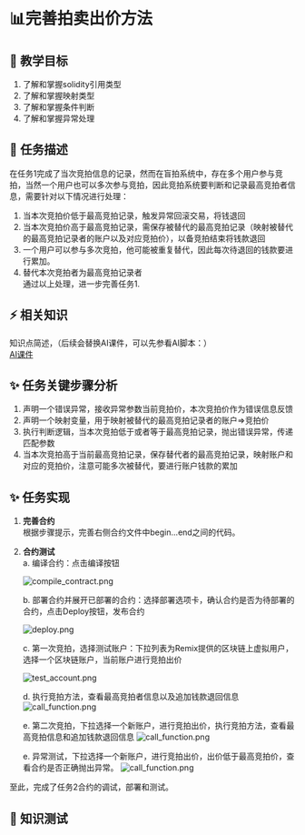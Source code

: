 # 📊完善拍卖出价方法

## **🚧 教学目标**

1. 了解和掌握solidity引用类型
2. 了解和掌握映射类型
3. 了解和掌握条件判断
4. 了解和掌握异常处理

## **💚 任务描述**

 在任务1完成了当次竞拍信息的记录，然而在盲拍系统中，存在多个用户参与竞拍，当然一个用户也可以多次参与竞拍，因此竞拍系统要判断和记录最高竞拍者信息，需要针对以下情况进行处理：
    
1. 当本次竞拍价低于最高竞拍记录，触发异常回滚交易，将钱退回   
2. 当本次竞拍价高于最高竞拍记录，需保存被替代的最高竞拍记录（映射被替代的最高竞拍记录者的账户以及对应竞拍价），以备竞拍结束将钱款退回
3. 一个用户可以参与多次竞拍，他可能被重复替代，因此每次待退回的钱款要进行累加。  
4. 替代本次竞拍者为最高竞拍记录者  
通过以上处理，进一步完善任务1.  

## **⚡ 相关知识**
知识点简述，（后续会替换AI课件，可以先参看AI脚本：）  
[AI课件](https://docs.qq.com/sheet/DSmdHWWNoT25LTENl?tab=e6n1tf)  
   

## **✨ 任务关键步骤分析**

1. 声明一个错误异常，接收异常参数当前竞拍价，本次竞拍价作为错误信息反馈
2. 声明一个映射变量，用于映射被替代的最高竞拍记录者的账户=>竞拍价
3. 执行判断逻辑，当本次竞拍低于或者等于最高竞拍记录，抛出错误异常，传递匹配参数
4. 当本次竞拍高于当前最高竞拍记录，保存替代者的最高竞拍记录，映射账户和对应的竞拍价，注意可能多次被替代，要进行账户钱款的累加

## **✨ 任务实现**
1. **完善合约**  
    根据步骤提示，完善右侧合约文件中begin...end之间的代码。
3. **合约测试**  
   a. 编译合约：点击编译按钮

   ![compile_contract.png](https://ed3academy.xyz/github/courses/Bid_Master/compile_contract.png)

   b. 部署合约并展开已部署的合约：选择部署选项卡，确认合约是否为待部署的合约，点击Deploy按钮，发布合约

   ![deploy.png](https://i.postimg.cc/bNkcRvZs/2.png)

   c. 第一次竞拍，选择测试账户：下拉列表为Remix提供的区块链上虚拟用户，选择一个区块链账户，当前账户进行竞拍出价

   ![test_account.png](https://i.postimg.cc/vBtbXHqr/5.png)

   d. 执行竞拍方法，查看最高竞拍者信息以及追加钱款退回信息
   ![call_function.png](https://i.postimg.cc/m2BkMKDf/12.png)

   e. 第二次竞拍，下拉选择一个新账户，进行竞拍出价，执行竞拍方法，查看最高竞拍信息和追加钱款退回信息
   ![call_function.png](https://i.postimg.cc/SN1XhDyB/13.png)  

    e. 异常测试，下拉选择一个新账户，进行竞拍出价，出价低于最高竞拍价，查看合约是否正确抛出异常。
   ![call_function.png](https://i.postimg.cc/jS57nCqJ/16.png)   

至此，完成了任务2合约的调试，部署和测试。
## **🌸 知识测试**  
